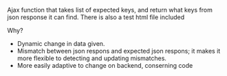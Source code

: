 Ajax function that takes list of expected keys, and return what keys from json response it can find. There is also a test html file included

Why?

- Dynamic change in data given.
- Mismatch between json respons and expected json respons; it makes it more flexible to detecting and updating mismatches.
- More easily adaptive to change on backend, conserning code

